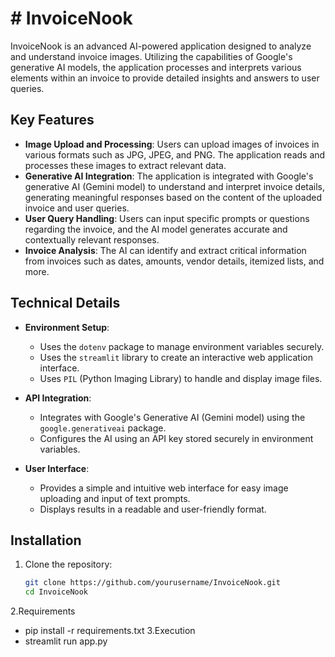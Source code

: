 # # InvoiceNook

InvoiceNook is an advanced AI-powered application designed to analyze and understand invoice images. Utilizing the capabilities of Google's generative AI models, the application processes and interprets various elements within an invoice to provide detailed insights and answers to user queries.

## Key Features

- **Image Upload and Processing**: Users can upload images of invoices in various formats such as JPG, JPEG, and PNG. The application reads and processes these images to extract relevant data.
- **Generative AI Integration**: The application is integrated with Google's generative AI (Gemini model) to understand and interpret invoice details, generating meaningful responses based on the content of the uploaded invoice and user queries.
- **User Query Handling**: Users can input specific prompts or questions regarding the invoice, and the AI model generates accurate and contextually relevant responses.
- **Invoice Analysis**: The AI can identify and extract critical information from invoices such as dates, amounts, vendor details, itemized lists, and more.

## Technical Details

- **Environment Setup**:
  - Uses the `dotenv` package to manage environment variables securely.
  - Uses the `streamlit` library to create an interactive web application interface.
  - Uses `PIL` (Python Imaging Library) to handle and display image files.

- **API Integration**:
  - Integrates with Google's Generative AI (Gemini model) using the `google.generativeai` package.
  - Configures the AI using an API key stored securely in environment variables.

- **User Interface**:
  - Provides a simple and intuitive web interface for easy image uploading and input of text prompts.
  - Displays results in a readable and user-friendly format.

## Installation

1. Clone the repository:
   ```bash
   git clone https://github.com/yourusername/InvoiceNook.git
   cd InvoiceNook
2.Requirements
  - pip install -r requirements.txt
3.Execution
 - streamlit run app.py

